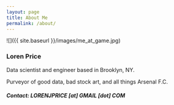 ```yaml
---
layout: page
title: About Me
permalink: /about/
---
```


![]({{ site.baseurl }}/images/me_at_game.jpg)
### Loren Price 
Data scientist and engineer based in Brooklyn, NY.  
 
Purveyor of good data, bad stock art, and all things Arsenal F.C.

##### Contact: LORENJPRICE [at] GMAIL [dot] COM 




